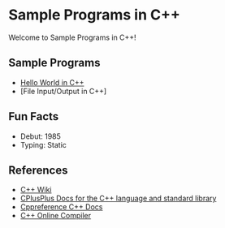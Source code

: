 # Sample Programs in C++

Welcome to Sample Programs in C++! 

## Sample Programs

- [Hello World in C++](https://therenegadecoder.com/code/hello-world-in-c-plus-plus/)
- [File Input/Output in C++]

## Fun Facts

- Debut: 1985
- Typing: Static

## References

- [C++ Wiki](https://en.wikipedia.org/wiki/C%2B%2B)
- [CPlusPlus Docs for the C++ language and standard library](http://www.cplusplus.com/)
- [Cppreference C++ Docs](https://en.cppreference.com/w/cpp)
- [C++ Online Compiler](http://cpp.sh/)

